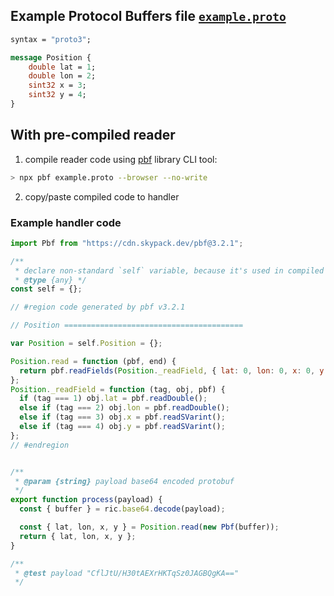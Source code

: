 

## Example Protocol Buffers file [`example.proto`](./example.proto)

```proto
syntax = "proto3";

message Position {
    double lat = 1;
    double lon = 2;
    sint32 x = 3;
    sint32 y = 4;
}
```

## With pre-compiled reader

1. compile reader code using [pbf](https://github.com/mapbox/pbf) library CLI tool:
```sh
> npx pbf example.proto --browser --no-write
```
2. copy/paste compiled code to handler


### Example handler code
```js
import Pbf from "https://cdn.skypack.dev/pbf@3.2.1";

/**
 * declare non-standard `self` variable, because it's used in compiled code
 * @type {any} */
const self = {};

// #region code generated by pbf v3.2.1

// Position ========================================

var Position = self.Position = {};

Position.read = function (pbf, end) {
  return pbf.readFields(Position._readField, { lat: 0, lon: 0, x: 0, y: 0 }, end);
};
Position._readField = function (tag, obj, pbf) {
  if (tag === 1) obj.lat = pbf.readDouble();
  else if (tag === 2) obj.lon = pbf.readDouble();
  else if (tag === 3) obj.x = pbf.readSVarint();
  else if (tag === 4) obj.y = pbf.readSVarint();
};
// #endregion


/**
 * @param {string} payload base64 encoded protobuf
 */
export function process(payload) {
  const { buffer } = ric.base64.decode(payload);

  const { lat, lon, x, y } = Position.read(new Pbf(buffer));
  return { lat, lon, x, y };
}

/**
 * @test payload "CflJtU/H30tAEXrHKTqSz0JAGBQgKA=="
 */
```
